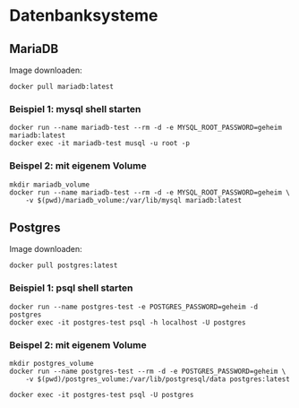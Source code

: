 # Datenbanksysteme

## MariaDB

Image downloaden:

``` 
docker pull mariadb:latest
```

### Beispiel 1: mysql shell starten

``` 
docker run --name mariadb-test --rm -d -e MYSQL_ROOT_PASSWORD=geheim mariadb:latest
docker exec -it mariadb-test musql -u root -p
```

### Beispel 2: mit eigenem Volume

``` 
mkdir mariadb_volume
docker run --name mariadb-test --rm -d -e MYSQL_ROOT_PASSWORD=geheim \
    -v $(pwd)/mariadb_volume:/var/lib/mysql mariadb:latest 
```

## Postgres

Image downloaden:

``` 
docker pull postgres:latest
```

### Beispiel 1: psql shell starten

``` 
docker run --name postgres-test -e POSTGRES_PASSWORD=geheim -d postgres
docker exec -it postgres-test psql -h localhost -U postgres
```

### Beispel 2: mit eigenem Volume

``` 
mkdir postgres_volume
docker run --name postgres-test --rm -d -e POSTGRES_PASSWORD=geheim \
    -v $(pwd)/postgres_volume:/var/lib/postgresql/data postgres:latest 
    
docker exec -it postgres-test psql -U postgres
```


